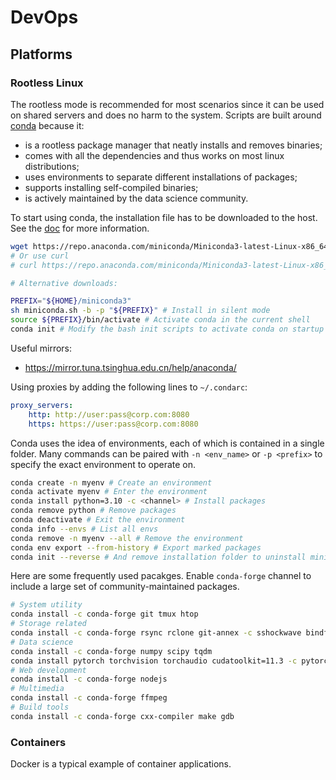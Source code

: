 # DevOps

## Platforms
### Rootless Linux
The rootless mode is recommended for most scenarios since it can be used on shared servers and does no harm to the system.
Scripts are built around [conda](https://conda.io) because it:
* is a rootless package manager that neatly installs and removes binaries;
* comes with all the dependencies and thus works on most linux distributions;
* uses environments to separate different installations of packages;
* supports installing self-compiled binaries;
* is actively maintained by the data science community.

To start using conda, the installation file has to be downloaded to the host.
See the [doc](https://docs.conda.io/en/latest/miniconda.html) for more information.

```bash
wget https://repo.anaconda.com/miniconda/Miniconda3-latest-Linux-x86_64.sh -O miniconda.sh
# Or use curl
# curl https://repo.anaconda.com/miniconda/Miniconda3-latest-Linux-x86_64.sh > miniconda.sh

# Alternative downloads:

PREFIX="${HOME}/miniconda3"
sh miniconda.sh -b -p "${PREFIX}" # Install in silent mode
source ${PREFIX}/bin/activate # Activate conda in the current shell
conda init # Modify the bash init scripts to activate conda on startup
```

Useful mirrors:
* https://mirror.tuna.tsinghua.edu.cn/help/anaconda/

Using proxies by adding the following lines to `~/.condarc`:
```yaml
proxy_servers:
    http: http://user:pass@corp.com:8080
    https: https://user:pass@corp.com:8080
```

Conda uses the idea of environments, each of which is contained in a single folder.
Many commands can be paired with `-n <env_name>` or `-p <prefix>`
to specify the exact environment to operate on.
```bash
conda create -n myenv # Create an environment
conda activate myenv # Enter the environment
conda install python=3.10 -c <channel> # Install packages
conda remove python # Remove packages
conda deactivate # Exit the environment
conda info --envs # List all envs
conda remove -n myenv --all # Remove the environment
conda env export --from-history # Export marked packages
conda init --reverse # And remove installation folder to uninstall miniconda
```

Here are some frequently used pacakges.
Enable `conda-forge` channel to include a large set of community-maintained packages.

```bash
# System utility
conda install -c conda-forge git tmux htop
# Storage related
conda install -c conda-forge rsync rclone git-annex -c sshockwave bindfs gocryptfs lux
# Data science
conda install -c conda-forge numpy scipy tqdm
conda install pytorch torchvision torchaudio cudatoolkit=11.3 -c pytorch
# Web development
conda install -c conda-forge nodejs
# Multimedia
conda install -c conda-forge ffmpeg
# Build tools
conda install -c conda-forge cxx-compiler make gdb
```
### Containers
Docker is a typical example of container applications.
